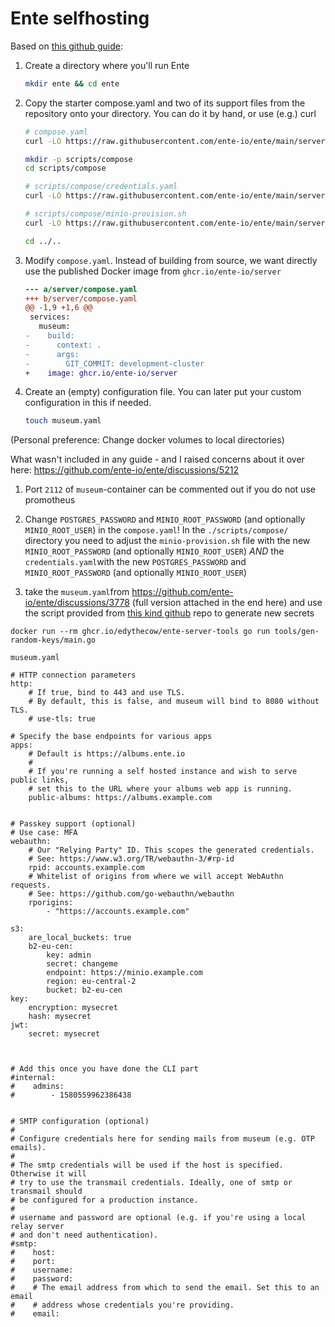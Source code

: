 # Ente selfhosting
Based on [this github guide](https://github.com/ente-io/ente/blob/main/server/docs/docker.md):

1. Create a directory where you'll run Ente

    ```sh
    mkdir ente && cd ente
    ```

2. Copy the starter compose.yaml and two of its support files from the
   repository onto your directory. You can do it by hand, or use (e.g.) curl

    ```sh
    # compose.yaml
    curl -LO https://raw.githubusercontent.com/ente-io/ente/main/server/compose.yaml

    mkdir -p scripts/compose
    cd scripts/compose

    # scripts/compose/credentials.yaml
    curl -LO https://raw.githubusercontent.com/ente-io/ente/main/server/scripts/compose/credentials.yaml

    # scripts/compose/minio-provision.sh
    curl -LO https://raw.githubusercontent.com/ente-io/ente/main/server/scripts/compose/minio-provision.sh

    cd ../..
    ```

3. Modify `compose.yaml`. Instead of building from source, we want directly use
   the published Docker image from `ghcr.io/ente-io/server`

    ```diff
    --- a/server/compose.yaml
    +++ b/server/compose.yaml
    @@ -1,9 +1,6 @@
     services:
       museum:
    -    build:
    -      context: .
    -      args:
    -        GIT_COMMIT: development-cluster
    +    image: ghcr.io/ente-io/server
    ```

4. Create an (empty) configuration file. You can later put your custom
   configuration in this if needed.

    ```sh
    touch museum.yaml
    ```

(Personal preference: Change docker volumes to local directories)

What wasn't included in any guide - and I raised concerns about it over here: https://github.com/ente-io/ente/discussions/5212 

1. Port `2112` of `museum`-container can be commented out if you do not use promotheus

2. Change `POSTGRES_PASSWORD` and `MINIO_ROOT_PASSWORD` (and optionally `MINIO_ROOT_USER`) in the `compose.yaml`!
In the `./scripts/compose/` directory you need to adjust the `minio-provision.sh` file with the new `MINIO_ROOT_PASSWORD` (and optionally `MINIO_ROOT_USER`) *AND* the `credentials.yaml`with the new `POSTGRES_PASSWORD` and `MINIO_ROOT_PASSWORD` (and optionally `MINIO_ROOT_USER`)

3. take the `museum.yaml`from https://github.com/ente-io/ente/discussions/3778 (full version attached in the end here) and use the script provided from [this kind github](https://github.com/EdyTheCow/ente-selfhost) repo to generate new secrets
```
docker run --rm ghcr.io/edythecow/ente-server-tools go run tools/gen-random-keys/main.go
```





`museum.yaml`
```
# HTTP connection parameters
http:
    # If true, bind to 443 and use TLS.
    # By default, this is false, and museum will bind to 8080 without TLS.
    # use-tls: true

# Specify the base endpoints for various apps
apps:
    # Default is https://albums.ente.io
    #
    # If you're running a self hosted instance and wish to serve public links,
    # set this to the URL where your albums web app is running.
    public-albums: https://albums.example.com


# Passkey support (optional)
# Use case: MFA
webauthn:
    # Our "Relying Party" ID. This scopes the generated credentials.
    # See: https://www.w3.org/TR/webauthn-3/#rp-id
    rpid: accounts.example.com
    # Whitelist of origins from where we will accept WebAuthn requests.
    # See: https://github.com/go-webauthn/webauthn
    rporigins:
        - "https://accounts.example.com"

s3:
    are_local_buckets: true
    b2-eu-cen:
        key: admin
        secret: changeme
        endpoint: https://minio.example.com
        region: eu-central-2
        bucket: b2-eu-cen
key:
    encryption: mysecret
    hash: mysecret
jwt:
    secret: mysecret



# Add this once you have done the CLI part
#internal:
#    admins:
#        - 1580559962386438


# SMTP configuration (optional)
#
# Configure credentials here for sending mails from museum (e.g. OTP emails).
#
# The smtp credentials will be used if the host is specified. Otherwise it will
# try to use the transmail credentials. Ideally, one of smtp or transmail should
# be configured for a production instance.
#
# username and password are optional (e.g. if you're using a local relay server
# and don't need authentication).
#smtp:
#    host: 
#    port: 
#    username: 
#    password: 
#    # The email address from which to send the email. Set this to an email
#    # address whose credentials you're providing.
#    email: 
```
